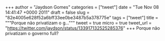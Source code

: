
+++
author = "Jaydson Gomes"
categories = ["tweet"]
date = "Tue Nov 08 14:41:47 +0000 2011"
draft = false
slug = "82e4005e628f52a6bff33ee0be3487b5a378775e"
tags = ["tweet"]
title = """Porque não privatizam o g..."""
tweet = true
micro = true
tweet_url = "https://twitter.com/jaydson/status/133917132525285376"
+++
Porque não privatizam o governo full?
